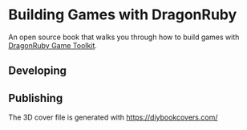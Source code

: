 # Building Games with DragonRuby

An open source book that walks you through how to build games with [DragonRuby Game Toolkit](https://dragonruby.org/toolkit/game).

## Developing

## Publishing

The 3D cover file is generated with https://diybookcovers.com/
